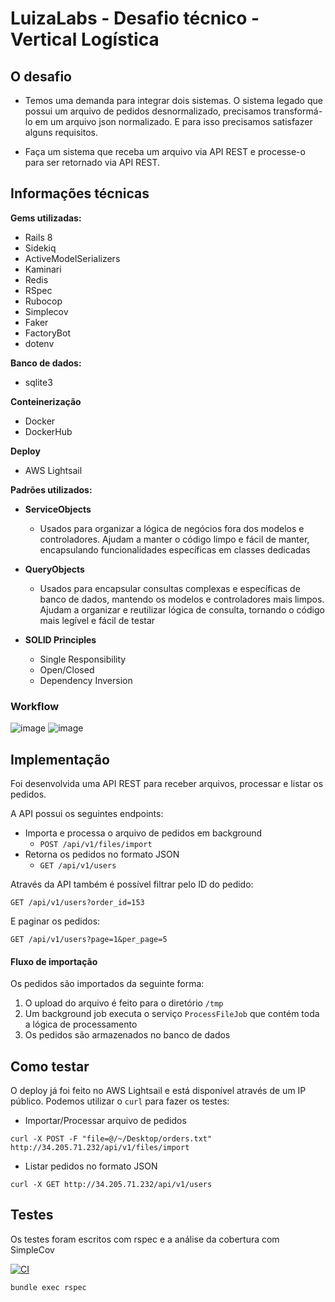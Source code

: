 # LuizaLabs - Desafio técnico - Vertical Logística

## O desafio
- Temos uma demanda para integrar dois sistemas. O sistema legado que possui um arquivo de pedidos desnormalizado, precisamos transformá-lo em um arquivo json normalizado. E para isso precisamos satisfazer alguns requisitos.

- Faça um sistema que receba um arquivo via API REST e processe-o para ser retornado via API REST.

## Informações técnicas
**Gems utilizadas:**
- Rails 8
- Sidekiq
- ActiveModelSerializers
- Kaminari
- Redis
- RSpec
- Rubocop
- Simplecov
- Faker
- FactoryBot
- dotenv

**Banco de dados:**
- sqlite3

**Conteinerização**
- Docker
- DockerHub

**Deploy**
  - AWS Lightsail

**Padrões utilizados:**
- **ServiceObjects**
    - Usados para organizar a lógica de negócios fora dos modelos e controladores. Ajudam a manter o código limpo e fácil de manter, encapsulando funcionalidades específicas em classes dedicadas

- **QueryObjects**
    - Usados para encapsular consultas complexas e específicas de banco de dados, mantendo os modelos e controladores mais limpos. Ajudam a organizar e reutilizar lógica de consulta, tornando o código mais legível e fácil de testar

- **SOLID Principles**
  - Single Responsibility
  - Open/Closed
  - Dependency Inversion

### Workflow  

![image](https://github.com/user-attachments/assets/1504ebb6-e993-4492-b571-51a046e5067e)
![image](https://github.com/user-attachments/assets/634aa4fe-3691-462f-a5ad-6759050dffa6)


## Implementação

Foi desenvolvida uma API REST para receber arquivos, processar e listar os pedidos.

A API possui os seguintes endpoints:

- Importa e processa o arquivo de pedidos em background
    - ```POST /api/v1/files/import```
- Retorna os pedidos no formato JSON
    - ```GET /api/v1/users```

Através da API também é possível filtrar pelo ID do pedido:  
```
GET /api/v1/users?order_id=153
```

E paginar os pedidos:
```
GET /api/v1/users?page=1&per_page=5
```

#### Fluxo de importação
Os pedidos são importados da seguinte forma:
1. O upload do arquivo é feito para o diretório `/tmp`
2. Um background job executa o serviço `ProcessFileJob` que contém toda a lógica de processamento
3. Os pedidos são armazenados no banco de dados

## Como testar

O deploy já foi feito no AWS Lightsail e está disponível através de um IP público.
Podemos utilizar o `curl` para fazer os testes:

- Importar/Processar arquivo de pedidos
```
curl -X POST -F "file=@/~/Desktop/orders.txt" http://34.205.71.232/api/v1/files/import
```

- Listar pedidos no formato JSON
```
curl -X GET http://34.205.71.232/api/v1/users
```

## Testes
Os testes foram escritos com rspec e a análise da cobertura com SimpleCov

[![CI](https://github.com/guilhermemellonascimento/magalu/actions/workflows/ci.yml/badge.svg)](https://github.com/guilhermemellonascimento/magalu/actions/workflows/ci.yml)

```
bundle exec rspec
```
